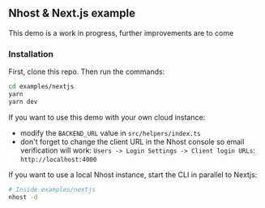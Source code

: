 ## Nhost & Next.js example

This demo is a work in progress, further improvements are to come

### Installation

First, clone this repo. Then run the commands:

```sh
cd examples/nextjs
yarn
yarn dev
```

If you want to use this demo with your own cloud instance:

- modify the `BACKEND_URL` value in `src/helpers/index.ts`
- don't forget to change the client URL in the Nhost console so email verification will work: `Users -> Login Settings -> Client login URLs`: `http://localhost:4000`

If you want to use a local Nhost instance, start the CLI in parallel to Nextjs:

```sh
# Inside examples/nextjs
nhost -d
```
